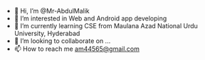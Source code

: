 - 👋 Hi, I’m @Mr-AbdulMalik
- 👀 I’m interested in Web and Android app developing
- 🌱 I’m currently learning CSE from Maulana Azad National Urdu University, Hyderabad
- 💞️ I’m looking to collaborate on ...
- 📫 How to reach me am44565@gmail.com

<!---
Mr-AbdulMalik/Mr-AbdulMalik is a ✨ special ✨ repository because its `README.md` (this file) appears on your GitHub profile.
You can click the Preview link to take a look at your changes.
--->
